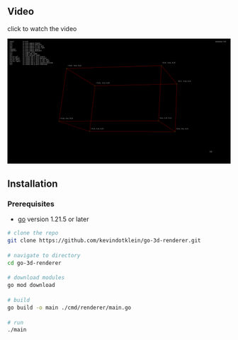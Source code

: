 ## Video

<p>click to watch the video</p>

<div align="center">
  <a href="https://www.youtube.com/watch?v=9L8lAzFhXFo">
    <img src="./screenshots/screenshot1.png" alt="click to watch the video" />
  </a>
</div>

## Installation

### Prerequisites

- [go](https://golang.org/dl/) version 1.21.5 or later

```bash
# clone the repo
git clone https://github.com/kevindotklein/go-3d-renderer.git

# navigate to directory
cd go-3d-renderer

# download modules
go mod download

# build
go build -o main ./cmd/renderer/main.go

# run
./main
```
